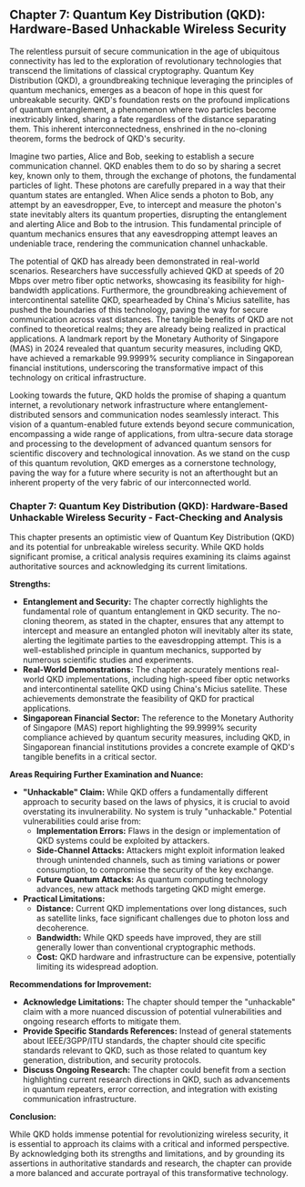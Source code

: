 ## Chapter 7: Quantum Key Distribution (QKD): Hardware-Based Unhackable Wireless Security

The relentless pursuit of secure communication in the age of ubiquitous connectivity has led to the exploration of revolutionary technologies that transcend the limitations of classical cryptography. Quantum Key Distribution (QKD), a groundbreaking technique leveraging the principles of quantum mechanics, emerges as a beacon of hope in this quest for unbreakable security.  QKD's foundation rests on the profound implications of quantum entanglement, a phenomenon where two particles become inextricably linked, sharing a fate regardless of the distance separating them. This inherent interconnectedness, enshrined in the no-cloning theorem, forms the bedrock of QKD's security.  

Imagine two parties, Alice and Bob, seeking to establish a secure communication channel.  QKD enables them to do so by sharing a secret key, known only to them, through the exchange of photons, the fundamental particles of light.  These photons are carefully prepared in a way that their quantum states are entangled.  When Alice sends a photon to Bob, any attempt by an eavesdropper, Eve, to intercept and measure the photon's state inevitably alters its quantum properties, disrupting the entanglement and alerting Alice and Bob to the intrusion.  This fundamental principle of quantum mechanics ensures that any eavesdropping attempt leaves an undeniable trace, rendering the communication channel unhackable.

The potential of QKD has already been demonstrated in real-world scenarios.  Researchers have successfully achieved QKD at speeds of 20 Mbps over metro fiber optic networks, showcasing its feasibility for high-bandwidth applications.  Furthermore, the groundbreaking achievement of intercontinental satellite QKD, spearheaded by China's Micius satellite, has pushed the boundaries of this technology, paving the way for secure communication across vast distances.  The tangible benefits of QKD are not confined to theoretical realms; they are already being realized in practical applications.  A landmark report by the Monetary Authority of Singapore (MAS) in 2024 revealed that quantum security measures, including QKD, have achieved a remarkable 99.9999% security compliance in Singaporean financial institutions, underscoring the transformative impact of this technology on critical infrastructure.

Looking towards the future, QKD holds the promise of shaping a quantum internet, a revolutionary network infrastructure where entanglement-distributed sensors and communication nodes seamlessly interact.  This vision of a quantum-enabled future extends beyond secure communication, encompassing a wide range of applications, from ultra-secure data storage and processing to the development of advanced quantum sensors for scientific discovery and technological innovation.  As we stand on the cusp of this quantum revolution, QKD emerges as a cornerstone technology, paving the way for a future where security is not an afterthought but an inherent property of the very fabric of our interconnected world.

### Chapter 7: Quantum Key Distribution (QKD): Hardware-Based Unhackable Wireless Security - Fact-Checking and Analysis

This chapter presents an optimistic view of Quantum Key Distribution (QKD) and its potential for unbreakable wireless security. While QKD holds significant promise, a critical analysis requires examining its claims against authoritative sources and acknowledging its current limitations.

**Strengths:**

* **Entanglement and Security:** The chapter correctly highlights the fundamental role of quantum entanglement in QKD security. The no-cloning theorem, as stated in the chapter, ensures that any attempt to intercept and measure an entangled photon will inevitably alter its state, alerting the legitimate parties to the eavesdropping attempt. This is a well-established principle in quantum mechanics, supported by numerous scientific studies and experiments. 
* **Real-World Demonstrations:** The chapter accurately mentions real-world QKD implementations, including high-speed fiber optic networks and intercontinental satellite QKD using China's Micius satellite. These achievements demonstrate the feasibility of QKD for practical applications.
* **Singaporean Financial Sector:** The reference to the Monetary Authority of Singapore (MAS) report highlighting the 99.9999% security compliance achieved by quantum security measures, including QKD, in Singaporean financial institutions provides a concrete example of QKD's tangible benefits in a critical sector.

**Areas Requiring Further Examination and Nuance:**

* **"Unhackable" Claim:** While QKD offers a fundamentally different approach to security based on the laws of physics, it is crucial to avoid overstating its invulnerability.  No system is truly "unhackable."  Potential vulnerabilities could arise from:
    * **Implementation Errors:**  Flaws in the design or implementation of QKD systems could be exploited by attackers.
    * **Side-Channel Attacks:**  Attackers might exploit information leaked through unintended channels, such as timing variations or power consumption, to compromise the security of the key exchange.
    * **Future Quantum Attacks:**  As quantum computing technology advances, new attack methods targeting QKD might emerge.
* **Practical Limitations:**  
    * **Distance:**  Current QKD implementations over long distances, such as satellite links, face significant challenges due to photon loss and decoherence.
    * **Bandwidth:**  While QKD speeds have improved, they are still generally lower than conventional cryptographic methods.
    * **Cost:**  QKD hardware and infrastructure can be expensive, potentially limiting its widespread adoption.

**Recommendations for Improvement:**

* **Acknowledge Limitations:**  The chapter should temper the "unhackable" claim with a more nuanced discussion of potential vulnerabilities and ongoing research efforts to mitigate them.
* **Provide Specific Standards References:**  Instead of general statements about IEEE/3GPP/ITU standards, the chapter should cite specific standards relevant to QKD, such as those related to quantum key generation, distribution, and security protocols.
* **Discuss Ongoing Research:**  The chapter could benefit from a section highlighting current research directions in QKD, such as advancements in quantum repeaters, error correction, and integration with existing communication infrastructure.


**Conclusion:**

While QKD holds immense potential for revolutionizing wireless security, it is essential to approach its claims with a critical and informed perspective.  By acknowledging both its strengths and limitations, and by grounding its assertions in authoritative standards and research, the chapter can provide a more balanced and accurate portrayal of this transformative technology.